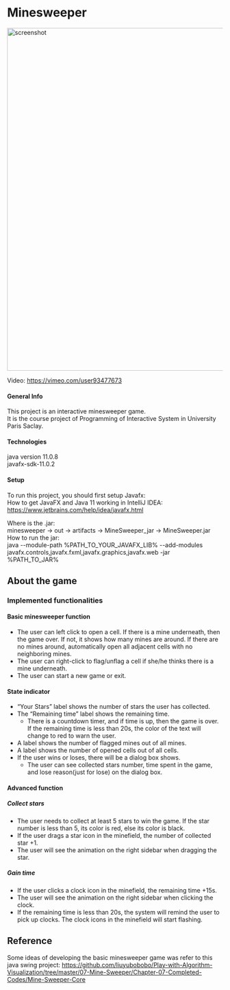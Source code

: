 # Minesweeper
<p>
<img src="" alt="screenshot" width="800"/>
</p>

Video: https://vimeo.com/user93477673

#### General Info
This project is an interactive minesweeper game.<br/>
It is the course project of Programming of Interactive System in University Paris Saclay.

#### Technologies
java version 11.0.8 <br>
javafx-sdk-11.0.2

#### Setup
To run this project, you should first setup Javafx:<br/>
How to get JavaFX and Java 11 working in IntelliJ IDEA:<br/>
https://www.jetbrains.com/help/idea/javafx.html<br/>

Where is the .jar:<br> minesweeper -> out -> artifacts -> MineSweeper_jar -> MineSweeper.jar <br/>
How to run the jar:<br/>
java --module-path %PATH_TO_YOUR_JAVAFX_LIB% --add-modules javafx.controls,javafx.fxml,javafx.graphics,javafx.web -jar %PATH_TO_JAR%

## About the game
### Implemented functionalities
#### Basic minesweeper function
* The user can left click to open a cell. If there is a mine underneath, then the game over. If not, it shows how many mines are around. If there are no mines around, automatically open all adjacent cells with no neighboring mines.
* The user can right-click to flag/unflag a cell if she/he thinks there is a mine underneath.
* The user can start a new game or exit.

#### State indicator
* “Your Stars” label shows the number of stars the user has collected.
* The “Remaining time” label shows the remaining time.
    * There is a countdown timer, and if time is up, then the game is over. If the remaining time is less than 20s, the color of the text will change to red to warn the user.
* A label shows the number of flagged mines out of all mines.
* A label shows the number of opened cells out of all cells.
* If the user wins or loses, there will be a dialog box shows.
    * The user can see collected stars number, time spent in the game, and lose reason(just for lose) on the dialog box.

#### Advanced function
##### Collect stars 
* The user needs to collect at least 5 stars to win the game. If the star number is less than 5, its color is red, else its color is black.
* If the user drags a star icon in the minefield, the number of collected star +1.
* The user will see the animation on the right sidebar when dragging the star.

##### Gain time 
* If the user clicks a clock icon in the minefield, the remaining time +15s.
* The user will see the animation on the right sidebar when clicking the clock.
* If the remaining time is less than 20s, the system will remind the user to pick up clocks. The clock icons in the minefield will start flashing.

## Reference
Some ideas of developing the basic minesweeper game was refer to this java swing project:
https://github.com/liuyubobobo/Play-with-Algorithm-Visualization/tree/master/07-Mine-Sweeper/Chapter-07-Completed-Codes/Mine-Sweeper-Core




